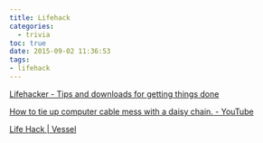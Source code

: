 ```yaml
---
title: Lifehack
categories:
  - trivia
toc: true
date: 2015-09-02 11:36:53
tags:
- lifehack
---
```


[Lifehacker - Tips and downloads for getting things done](http://lifehacker.com/)

[How to tie up computer cable mess with a daisy chain. - YouTube](https://www.youtube.com/watch?v=Z7-l-PiVWNY)

[Life Hack | Vessel](https://www.vessel.com/shows/3503207815265246)
